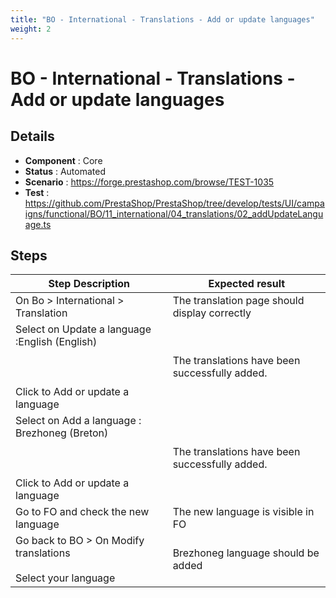 ```yaml
---
title: "BO - International - Translations - Add or update languages"
weight: 2
---
```


# BO - International - Translations - Add or update languages
## Details
* **Component** : Core
* **Status** : Automated
* **Scenario** : https://forge.prestashop.com/browse/TEST-1035
* **Test** : https://github.com/PrestaShop/PrestaShop/tree/develop/tests/UI/campaigns/functional/BO/11_international/04_translations/02_addUpdateLanguage.ts

## Steps
| Step Description | Expected result |
| ----- | ----- |
| On Bo > International > Translation | The translation page should display correctly |
| Select on Update a language :English (English) <br><br> <br><br>Click to Add or update a language | The translations have been successfully added. |
| Select on Add a language : Brezhoneg (Breton) <br><br> <br><br>Click to Add or update a language | The translations have been successfully added. |
| Go to FO and check the new language | The new language is visible in FO |
| Go back to BO > On Modify translations<br><br>Select your language | Brezhoneg language should be added |